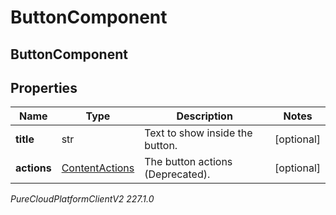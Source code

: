 # ButtonComponent

## ButtonComponent

## Properties

|Name | Type | Description | Notes|
|------------ | ------------- | ------------- | -------------|
| **title** | str | Text to show inside the button. | [optional] |
| **actions** | [ContentActions](ContentActions) | The button actions (Deprecated). | [optional] |



_PureCloudPlatformClientV2 227.1.0_

